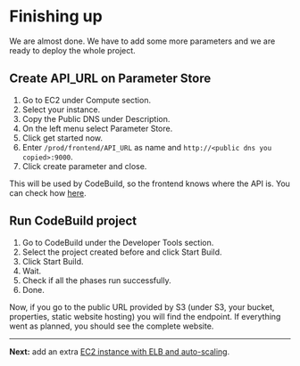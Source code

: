 # Finishing up

We are almost done. We have to add some more parameters and we are ready to deploy the whole project.

## Create API_URL on Parameter Store
1. Go to EC2 under Compute section.
2. Select your instance.
3. Copy the Public DNS under Description.
4. On the left menu select Parameter Store.
5. Click get started now.
6. Enter  `/prod/frontend/API_URL` as name and `http://<public dns you copied>:9000`.
7. Click create parameter and close.

This will be used by CodeBuild, so the frontend knows where the API is. You can check how [here](/buildspec.frontend.yml).

## Run CodeBuild project
1. Go to CodeBuild under the Developer Tools section.
2. Select the project created before and click Start Build.
3. Click Start Build.
4. Wait.
5. Check if all the phases run successfully.
6. Done.

Now, if you go to the public URL provided by S3 (under S3, your bucket, properties, static website hosting) you will find the endpoint. If everything went as planned, you should see the complete website.

---
**Next:** add an extra [EC2 instance with ELB and auto-scaling](/workshop/elb-auto-scaling-group/introduction.md).
